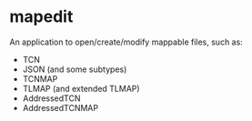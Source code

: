 # mapedit

An application to open/create/modify mappable files, such as:
- TCN
- JSON (and some subtypes)
- TCNMAP
- TLMAP (and extended TLMAP)
- AddressedTCN
- AddressedTCNMAP
